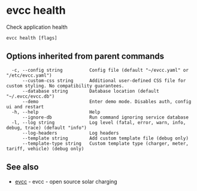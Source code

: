 # evcc health

Check application health

```
evcc health [flags]
```

## Options inherited from parent commands

```
  -c, --config string          Config file (default "~/evcc.yaml" or "/etc/evcc.yaml")
      --custom-css string      Additional user-defined CSS file for custom styling. No compatibility guarantees.
      --database string        Database location (default "~/.evcc/evcc.db")
      --demo                   Enter demo mode. Disables auth, config ui and restart
  -h, --help                   Help
      --ignore-db              Run command ignoring service database
  -l, --log string             Log level (fatal, error, warn, info, debug, trace) (default "info")
      --log-headers            Log headers
      --template string        Add custom template file (debug only)
      --template-type string   Custom template type (charger, meter, tariff, vehicle) (debug only)
```

## See also

* [evcc](evcc.md)	 - evcc - open source solar charging


